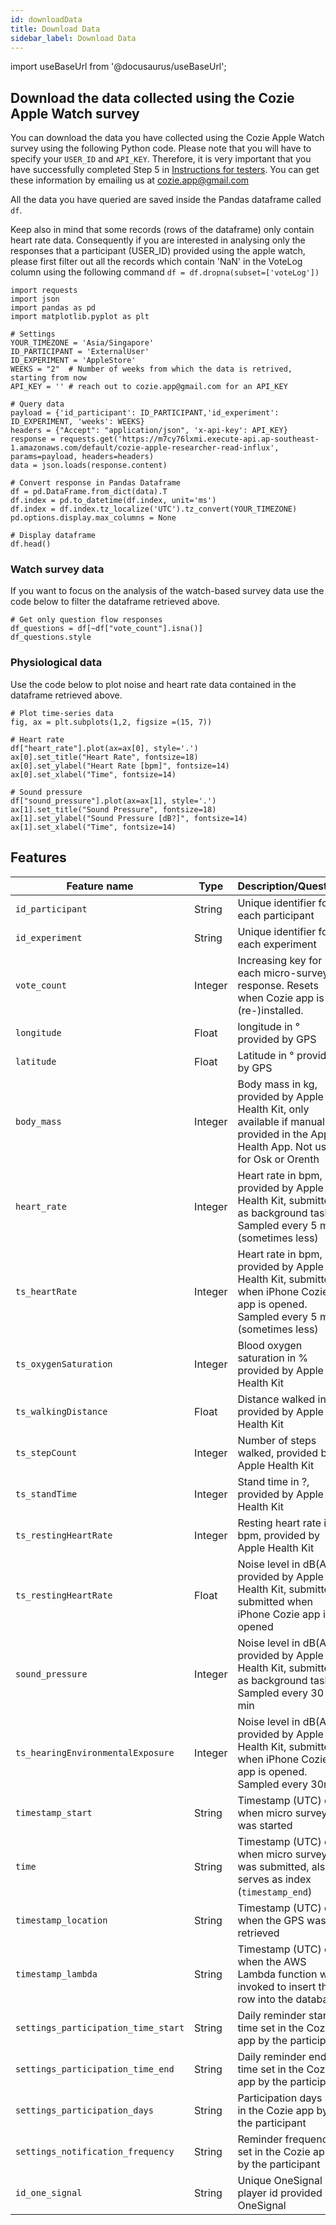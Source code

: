 ```yaml
---
id: downloadData
title: Download Data
sidebar_label: Download Data
---
```


import useBaseUrl from '@docusaurus/useBaseUrl';

## Download the data collected using the Cozie Apple Watch survey

You can download the data you have collected using the Cozie Apple Watch survey using the following Python code.
Please note that you will have to specify your `USER_ID` and `API_KEY`.
Therefore, it is very important that you have successfully completed Step 5 in [Instructions for testers](installation.md).
You can get these information by emailing us at cozie.app@gmail.com

All the data you have queried are saved inside the Pandas dataframe called `df`.

Keep also in mind that some records (rows of the dataframe) only contain heart rate data.
Consequently if you are interested in analysing only the responses that a participant (USER_ID) provided using the apple watch, please first filter out all the records which contain 'NaN' in the VoteLog column using the following command `df = df.dropna(subset=['voteLog'])`

```
import requests
import json
import pandas as pd
import matplotlib.pyplot as plt

# Settings
YOUR_TIMEZONE = 'Asia/Singapore'
ID_PARTICIPANT = 'ExternalUser'
ID_EXPERIMENT = 'AppleStore'
WEEKS = "2"  # Number of weeks from which the data is retrived, starting from now
API_KEY = '' # reach out to cozie.app@gmail.com for an API_KEY

# Query data
payload = {'id_participant': ID_PARTICIPANT,'id_experiment': ID_EXPERIMENT, 'weeks': WEEKS}
headers = {"Accept": "application/json", 'x-api-key': API_KEY}
response = requests.get('https://m7cy76lxmi.execute-api.ap-southeast-1.amazonaws.com/default/cozie-apple-researcher-read-influx', params=payload, headers=headers)
data = json.loads(response.content)

# Convert response in Pandas Dataframe
df = pd.DataFrame.from_dict(data).T
df.index = pd.to_datetime(df.index, unit='ms')
df.index = df.index.tz_localize('UTC').tz_convert(YOUR_TIMEZONE)
pd.options.display.max_columns = None

# Display dataframe
df.head()
```

### Watch survey data
If you want to focus on the analysis of the watch-based survey data use the code below to filter the dataframe retrieved above.

```
# Get only question flow responses
df_questions = df[~df["vote_count"].isna()]
df_questions.style
```

### Physiological data
Use the code below to plot noise and heart rate data contained in the dataframe retrieved above. 

```
# Plot time-series data
fig, ax = plt.subplots(1,2, figsize =(15, 7))

# Heart rate
df["heart_rate"].plot(ax=ax[0], style='.')
ax[0].set_title("Heart Rate", fontsize=18)
ax[0].set_ylabel("Heart Rate [bpm]", fontsize=14)
ax[0].set_xlabel("Time", fontsize=14)

# Sound pressure
df["sound_pressure"].plot(ax=ax[1], style='.')
ax[1].set_title("Sound Pressure", fontsize=18)
ax[1].set_ylabel("Sound Pressure [dB?]", fontsize=14)
ax[1].set_xlabel("Time", fontsize=14)
```

## Features

| Feature name | Type | Description/Question |
|--------------|------|----------------------|
| `id_participant` | String | Unique identifier for each participant |
| `id_experiment` | String | Unique identifier for each experiment |
| `vote_count` | Integer | Increasing key for each micro-survey response. Resets when Cozie app is (re-)installed. |
| `longitude` | Float | longitude in ° provided by GPS |
| `latitude` | Float | Latitude in ° provided by GPS |
| `body_mass` | Integer | Body mass in kg, provided by Apple Health Kit, only available if manually provided in the Apple Health App. Not used for Osk or Orenth |
| `heart_rate` | Integer | Heart rate in bpm, provided by Apple Health Kit, submitted as background task. Sampled every 5 min (sometimes less) |
| `ts_heartRate` | Integer | Heart rate in bpm, provided by Apple Health Kit, submitted when iPhone Cozie app is opened. Sampled every 5 min (sometimes less) |
| `ts_oxygenSaturation` | Integer | Blood oxygen saturation in % provided by Apple Health Kit |
| `ts_walkingDistance` | Float | Distance walked in m, provided by Apple Health Kit |
| `ts_stepCount` | Integer | Number of steps walked, provided by Apple Health Kit |
| `ts_standTime` | Integer | Stand time in ?, provided by Apple Health Kit |
| `ts_restingHeartRate` | Integer | Resting heart rate in bpm, provided by Apple Health Kit |
| `ts_restingHeartRate` | Float |  Noise level in dB(A), provided by Apple Health Kit, submitted submitted when iPhone Cozie app is opened |
| `sound_pressure` | Integer | Noise level in dB(A), provided by Apple Health Kit, submitted as background task. Sampled every 30 min  |
| `ts_hearingEnvironmentalExposure` | Integer | Noise level in dB(A), provided by Apple Health Kit, submitted when iPhone Cozie app is opened. Sampled every 30min  |
| `timestamp_start` | String | Timestamp (UTC) of when micro survey was started |
| `time` | String | Timestamp (UTC) of when micro survey was submitted, also serves as index (`timestamp_end`) |
| `timestamp_location` | String | Timestamp (UTC) of when the GPS was retrieved |
| `timestamp_lambda` | String | Timestamp (UTC) of when the AWS Lambda function was invoked to insert the row into the database |
| `settings_participation_time_start` | String | Daily reminder start time set in the Cozie app by the participant |
| `settings_participation_time_end` | String | Daily reminder end time set in the Cozie app by the participant |
| `settings_participation_days` | String | Participation days set in the Cozie app by the participant |
| `settings_notification_frequency` | String | Reminder frequency set in the Cozie app by the participant |
| `id_one_signal` | String | Unique OneSignal player id provided by OneSignal |
